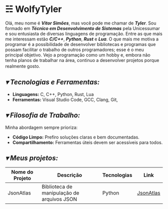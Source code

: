 # ☵ WolfyTyler

Olá, meu nome é **_Vitor Simões_**, mas você pode me chamar de **_Tyler_**. Sou formado em **_Técnico em Desenvolvimento de Sistemas_** pela Unicessumar e sou entusiasta de diversas linguagens de programação. Entre as que mais me interessam estão **_C/C++_**, **_Python_**, **_Rust_** e **_Lua_**. O que mais me motiva a programar é a possibilidade de desenvolver bibliotecas e programas que possam facilitar o trabalho de outros programadores; esse é o meu principal objetivo. Vejo a programação como um hobby e, embora não tenha planos de trabalhar na área, continuo a desenvolver projetos porque realmente gosto.
ㅤㅤㅤㅤ
## _▾ Tecnologias e Ferramentas:_

- **Linguagens:** C, C++, Python, Rust, Lua
- **Ferramentas:** Visual Studio Code, GCC, Clang, Git,

## _▾ Filosofia de Trabalho:_

Minha abordagem sempre prioriza:

- **Código Limpo:** Prefiro soluções claras e bem documentadas.
- **Compartilhamento:** Ferramentas úteis devem ser acessíveis para todos.

## _▾ Meus projetos:_

| Nome do Projeto | Descrição | Tecnologias | Link |
| --------------- | --------- | ----------- | ---- |
| JsonAtlas       | Biblioteca de manipulação de arquivos JSON | Python | [JsonAtlas](https://github.com/WolfyTyler/JsonAtlas) |
